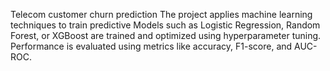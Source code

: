 Telecom customer churn prediction
The project applies machine learning techniques to train predictive Models such as Logistic Regression, Random Forest, or XGBoost are trained and optimized using hyperparameter tuning. Performance is evaluated using metrics like accuracy, F1-score, and AUC-ROC.
